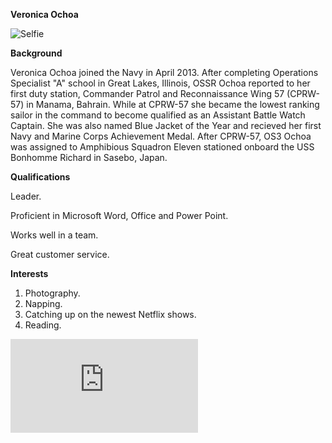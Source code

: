 **Veronica Ochoa**

![Selfie](https://scontent-nrt1-1.xx.fbcdn.net/v/t1.0-9/10423789_742236115849931_4102103313875137958_n.jpg?oh=0cade80a6343f16bc10e34dee9e585c4&oe=5A911DC9)

**Background**

Veronica Ochoa joined the Navy in April 2013. After completing Operations Specialist "A" school in Great Lakes, Illinois, OSSR Ochoa reported to her first duty station, Commander Patrol and Reconnaissance Wing 57 (CPRW-57) in Manama, Bahrain. While at CPRW-57 she became the lowest ranking sailor in the command to become qualified as an Assistant Battle Watch Captain. She was also named Blue Jacket of the Year and recieved her first Navy and Marine Corps Achievement Medal. After CPRW-57, OS3 Ochoa was assigned to Amphibious Squadron Eleven stationed onboard the USS Bonhomme Richard in Sasebo, Japan.

**Qualifications**

Leader.

Proficient in Microsoft Word, Office and Power Point.

Works well in a team.

Great customer service.

**Interests**

1. Photography.
2. Napping.
3. Catching up on the newest Netflix shows.
4. Reading.

![PP](https://www.facebook.com/photo.php?fbid=1730289933904267&set=pb.100007698302686.-2207520000.1512725662.&type=3&theater)

